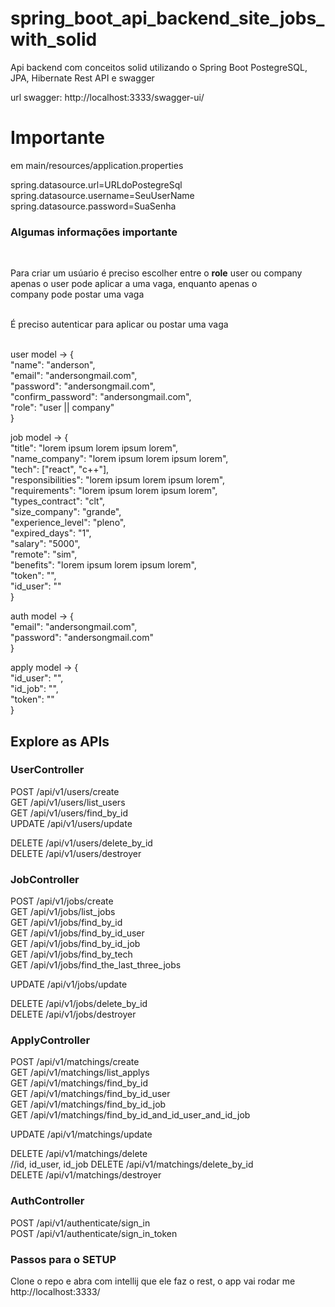# spring_boot_api_backend_site_jobs_with_solid
<p>
Api backend com conceitos solid utilizando o Spring Boot PostegreSQL, JPA, Hibernate Rest API e swagger

url swagger: http://localhost:3333/swagger-ui/

<h1>Importante</h1>

 em main/resources/application.properties
 
 spring.datasource.url=URLdoPostegreSql </br>
 spring.datasource.username=SeuUserName </br>
 spring.datasource.password=SuaSenha </br>
 
 
 <h3>Algumas informações importante</h3> </br>
 
 Para criar um usúario é preciso escolher entre o <b>role</b> user ou company</br> 
 apenas o user pode aplicar a uma vaga, enquanto apenas o </br>
 company pode postar uma vaga</br></br>
 
 É preciso autenticar para aplicar ou postar uma vaga </br></br>
 
 user model ->  {</br>
	"name": "anderson",  </br>
	"email": "andersongmail.com",  </br>
	"password": "andersongmail.com",  </br>
		"confirm_password": "andersongmail.com",  </br>
		"role": "user || company"  </br>
}  </br>

job model ->  {</br>
		 "title": "lorem ipsum lorem ipsum lorem",  </br>
 			"name_company": "lorem ipsum lorem ipsum lorem",  </br>
  			"tech": ["react", "c++"],  </br>
 			"responsibilities": "lorem ipsum lorem ipsum lorem",  </br>
				"requirements": "lorem ipsum lorem ipsum lorem",  </br>
 			"types_contract": "clt", </br>
 			"size_company": "grande", </br>
 			"experience_level": "pleno", </br>
 			"expired_days":  "1", </br>
 			"salary": "5000", </br>
 			"remote": "sim", </br>
		"benefits": "lorem ipsum lorem ipsum lorem", </br>
	"token": "", </br>
	"id_user": "" </br>
} </br>
 
 
auth model -> {</br>
		"email": "andersongmail.com",</br>
	"password": "andersongmail.com"</br>
 }</br>


apply model -> {</br>
 	"id_user": "", </br>
	"id_job": "", </br>
	"token": "" </br>
 } </br>
 
<h2>Explore as APIs</h2>

<h3>UserController</h3>

POST /api/v1/users/create </br>
GET /api/v1/users/list_users </br>
GET /api/v1/users/find_by_id </br>
UPDATE /api/v1/users/update </br>

DELETE /api/v1/users/delete_by_id </br>
DELETE /api/v1/users/destroyer </br>

<h3>JobController</h3>

POST /api/v1/jobs/create </br>
GET /api/v1/jobs/list_jobs </br>
GET /api/v1/jobs/find_by_id </br>
GET /api/v1/jobs/find_by_id_user </br>
GET /api/v1/jobs/find_by_id_job </br>
GET /api/v1/jobs/find_by_tech </br>
GET /api/v1/jobs/find_the_last_three_jobs </br>

UPDATE /api/v1/jobs/update </br>

DELETE /api/v1/jobs/delete_by_id </br>
DELETE /api/v1/jobs/destroyer </br>


<h3>ApplyController</h3>

POST /api/v1/matchings/create </br>
GET /api/v1/matchings/list_applys </br>
GET /api/v1/matchings/find_by_id </br>
GET /api/v1/matchings/find_by_id_user </br>
GET /api/v1/matchings/find_by_id_job </br>
GET /api/v1/matchings/find_by_id_and_id_user_and_id_job </br>

UPDATE /api/v1/matchings/update </br>

DELETE /api/v1/matchings/delete</br> //id, id_user, id_job
DELETE /api/v1/matchings/delete_by_id </br>
DELETE /api/v1/matchings/destroyer </br>

<h3>AuthController</h3>

POST /api/v1/authenticate/sign_in </br>
POST /api/v1/authenticate/sign_in_token </br>


<h3>Passos para o SETUP</h3>
Clone o repo e abra com intellij que ele faz o rest, o app vai rodar me http://localhost:3333/
 </p>
